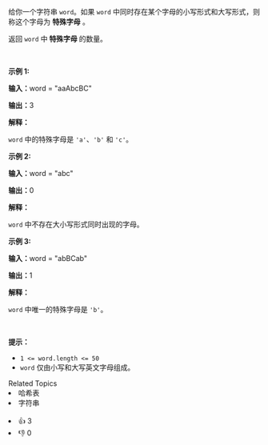 <p>给你一个字符串 <code>word</code>。如果 <code>word</code> 中同时存在某个字母的小写形式和大写形式，则称这个字母为 <strong>特殊字母</strong> 。</p>

<p>返回 <code>word</code> 中<strong> </strong><strong>特殊字母 </strong>的数量。</p>

<p>&nbsp;</p>

<p><strong class="example">示例 1:</strong></p>

<div class="example-block"> 
 <p><strong>输入：</strong><span class="example-io">word = "aaAbcBC"</span></p> 
</div>

<p><strong>输出：</strong><span class="example-io">3</span></p>

<p><strong>解释：</strong></p>

<p><code>word</code> 中的特殊字母是 <code>'a'</code>、<code>'b'</code> 和 <code>'c'</code>。</p>

<p><strong class="example">示例 2:</strong></p>

<div class="example-block"> 
 <p><strong>输入：</strong><span class="example-io">word = "abc"</span></p> 
</div>

<p><strong>输出：</strong><span class="example-io">0</span></p>

<p><strong>解释：</strong></p>

<p><code>word</code> 中不存在大小写形式同时出现的字母。</p>

<p><strong class="example">示例 3:</strong></p>

<div class="example-block"> 
 <p><strong>输入：</strong><span class="example-io">word = "abBCab"</span></p> 
</div>

<p><strong>输出：</strong>1</p>

<p><strong>解释：</strong></p>

<p><code>word</code> 中唯一的特殊字母是 <code>'b'</code>。</p>

<p>&nbsp;</p>

<p><strong>提示：</strong></p>

<ul> 
 <li><code>1 &lt;= word.length &lt;= 50</code></li> 
 <li><code>word</code> 仅由小写和大写英文字母组成。</li> 
</ul>

<div><div>Related Topics</div><div><li>哈希表</li><li>字符串</li></div></div><br><div><li>👍 3</li><li>👎 0</li></div>